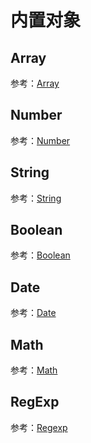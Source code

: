 内置对象
====

Array
----

参考：[Array](./object/array.md)

Number
----

参考：[Number](./object/number.md)

String
----

参考：[String](./object/string.md)

Boolean
----

参考：[Boolean](./object/boolean.md)

Date
----

参考：[Date](./object/date.md)

Math
----

参考：[Math](./object/math.md)

RegExp
------

参考：[Regexp](./object/regexp.md)
